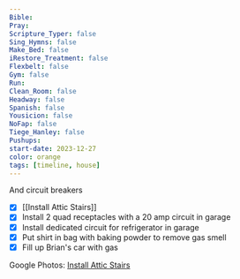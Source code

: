 ```yaml
---
Bible: 
Pray: 
Scripture_Typer: false
Sing_Hymns: false
Make_Bed: false
iRestore_Treatment: false
Flexbelt: false
Gym: false
Run: 
Clean_Room: false
Headway: false
Spanish: false
Yousicion: false
NoFap: false
Tiege_Hanley: false
Pushups:
start-date: 2023-12-27
color: orange
tags: [timeline, house]
---
```

<span 
	  class='ob-timelines' 
	  data-title='Install Attic Stairs' 
	  data-img = 'https://lh3.googleusercontent.com/pw/ABLVV84K3KPuGm1CjvQRHe77f2af4JX7F9Q7S-dxn7aJbY7MHc4QaKqt_IofXHsG2edrGN1sr4cMZyfV43TzFdPMotMlTrjduKWllJiNRTrjef1bgejJWY6F-mtJMgXloSrUobEwxw-SKXZJNUHIa6TxASXB4g=w489-h869-s-no-gm?authuser=0'>
	  And circuit breakers
</span>
- [x] [[Install Attic Stairs]]
- [x] Install 2 quad receptacles with a 20 amp circuit in garage
- [x] Install dedicated circuit for refrigerator in garage
- [x] Put shirt in bag with baking powder to remove gas smell
- [x] Fill up Brian's car with gas

Google Photos: [Install Attic Stairs](https://photos.app.goo.gl/nysxArmYf5wFDLJU7)
